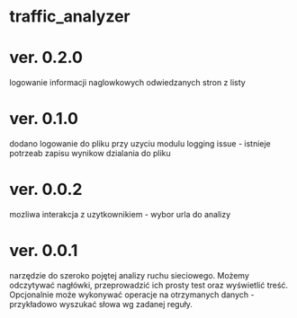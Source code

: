 # traffic_analyzer

# ver. 0.2.0

logowanie informacji naglowkowych odwiedzanych stron z listy

# ver. 0.1.0

dodano logowanie do pliku przy uzyciu modulu logging
issue - istnieje potrzeab zapisu wynikow dzialania do pliku

# ver. 0.0.2

mozliwa interakcja z uzytkownikiem - wybor urla do analizy

# ver. 0.0.1

narzędzie do szeroko pojętej analizy ruchu sieciowego.
Możemy odczytywać nagłówki, przeprowadzić ich prosty test oraz wyświetlić treść.
Opcjonalnie może wykonywać operacje na otrzymanych danych - przykładowo wyszukać słowa wg zadanej reguły.